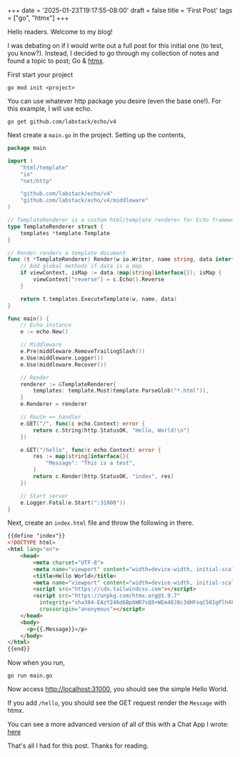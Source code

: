 +++
date = '2025-01-23T19:17:55-08:00'
draft = false
title = 'First Post'
tags = ["go", "htmx"]
+++

Hello readers. Welcome to my blog!

I was debating on if I would write out a full post for this initial one (to test, you know?).
Instead, I decided to go through my collection of notes and found a topic to post; Go & [htmx](https://htmx.org/docs/#introduction).

First start your project
```
go mod init <project>
```

You can use whatever http package you desire (even the base one!). For this example, I will use echo.
```
go get github.com/labstack/echo/v4
```

Next create a `main.go` in the project. Setting up the contents,
```go
package main

import (
	"html/template"
	"io"
	"net/http"

	"github.com/labstack/echo/v4"
	"github.com/labstack/echo/v4/middleware"
)

// TemplateRenderer is a custom html/template renderer for Echo framework
type TemplateRenderer struct {
	templates *template.Template
}

// Render renders a template document
func (t *TemplateRenderer) Render(w io.Writer, name string, data interface{}, c echo.Context) error {
	// Add global methods if data is a map
	if viewContext, isMap := data.(map[string]interface{}); isMap {
		viewContext["reverse"] = c.Echo().Reverse
	}

	return t.templates.ExecuteTemplate(w, name, data)
}

func main() {
	// Echo instance
	e := echo.New()

	// Middleware
	e.Pre(middleware.RemoveTrailingSlash())
	e.Use(middleware.Logger())
	e.Use(middleware.Recover())

	// Render
	renderer := &TemplateRenderer{
		templates: template.Must(template.ParseGlob("*.html")),
	}
	e.Renderer = renderer

	// Route => handler
	e.GET("/", func(c echo.Context) error {
		return c.String(http.StatusOK, "Hello, World!\n")
	})

	e.GET("/hello", func(c echo.Context) error {
		res := map[string]interface{}{
			"Message": "This is a test",
		}
		return c.Render(http.StatusOK, "index", res)
	})

	// Start server
	e.Logger.Fatal(e.Start(":31000"))
}
```

Next, create an `index.html` file and throw the following in there.
```html
{{define "index"}}
<!DOCTYPE html>
<html lang="en">
    <head>
        <meta charset="UTF-8">
        <meta name="viewport" content="width=device-width, initial-scale=1.0">
        <title>Hello World</title>
        <meta name="viewport" content="width=device-width, initial-scale=1.0">
        <script src="https://cdn.tailwindcss.com"></script>
        <script src="https://unpkg.com/htmx.org@1.9.7"
          integrity="sha384-EAzY246d6BpbWR7sQ8+WEm40J8c3dHFsqC58IgPlh4kMbRRI6P6WA+LA/qGAyAu8"
          crossorigin="anonymous"></script>
    </head>
    <body>
      <p>{{.Message}}</p>
    </body>
</html>
{{end}}
```

Now when you run,
```
go run main.go
```

Now access [http://localhost:31000](http://localhost:31000), you should see the simple Hello World.

If you add `/hello`, you should see the GET request render the `Message` with htmx.

You can see a more advanced version of all of this with a Chat App I wrote: [here](https://github.com/So-Sahari/jenn-ai)

That's all I had for this post. Thanks for reading.

